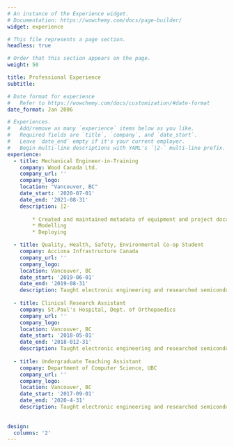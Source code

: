 ```yaml
---
# An instance of the Experience widget.
# Documentation: https://wowchemy.com/docs/page-builder/
widget: experience

# This file represents a page section.
headless: true

# Order that this section appears on the page.
weight: 50

title: Professional Experience
subtitle:

# Date format for experience
#   Refer to https://wowchemy.com/docs/customization/#date-format
date_format: Jan 2006

# Experiences.
#   Add/remove as many `experience` items below as you like.
#   Required fields are `title`, `company`, and `date_start`.
#   Leave `date_end` empty if it's your current employer.
#   Begin multi-line descriptions with YAML's `|2-` multi-line prefix.
experience:
  - title: Mechanical Engineer-in-Training
    company: Wood Canada Ltd.
    company_url: ''
    company_logo: 
    location: "Vancouver, BC"
    date_start: '2020-07-01'
    date_end: '2021-08-31'
    description: |2-
        
        * Created and maintained metadata of equipment and project documents 
        * Modelling
        * Deploying

  - title: Quality, Health, Safety, Environmental Co-op Student
    company: Acciona Infrastructure Canada
    company_url: ''
    company_logo: 
    location: Vancouver, BC
    date_start: '2019-06-01'
    date_end: '2019-08-31'
    description: Taught electronic engineering and researched semiconductor physics.
    
  - title: Clinical Research Assistant
    company: St.Paul's Hospital, Dept. of Orthopaedics
    company_url: ''
    company_logo: 
    location: Vancouver, BC
    date_start: '2018-05-01'
    date_end: '2018-012-31'
    description: Taught electronic engineering and researched semiconductor physics.
    
  - title: Undergraduate Teaching Assistant
    company: Department of Computer Science, UBC
    company_url: ''
    company_logo: 
    location: Vancouver, BC
    date_start: '2017-09-01'
    date_end: '2020-4-31'
    description: Taught electronic engineering and researched semiconductor physics.
    
 
design:
  columns: '2'
---
```

